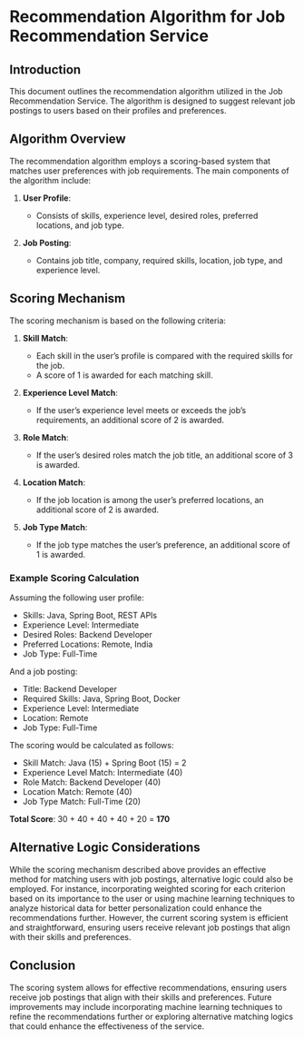 # Recommendation Algorithm for Job Recommendation Service

## Introduction
This document outlines the recommendation algorithm utilized in the Job Recommendation Service. The algorithm is designed to suggest relevant job postings to users based on their profiles and preferences.

## Algorithm Overview
The recommendation algorithm employs a scoring-based system that matches user preferences with job requirements. The main components of the algorithm include:

1. **User Profile**:
    - Consists of skills, experience level, desired roles, preferred locations, and job type.

2. **Job Posting**:
    - Contains job title, company, required skills, location, job type, and experience level.

## Scoring Mechanism
The scoring mechanism is based on the following criteria:

1. **Skill Match**:
    - Each skill in the user’s profile is compared with the required skills for the job.
    - A score of 1 is awarded for each matching skill.

2. **Experience Level Match**:
    - If the user’s experience level meets or exceeds the job’s requirements, an additional score of 2 is awarded.

3. **Role Match**:
    - If the user’s desired roles match the job title, an additional score of 3 is awarded.

4. **Location Match**:
    - If the job location is among the user’s preferred locations, an additional score of 2 is awarded.

5. **Job Type Match**:
    - If the job type matches the user’s preference, an additional score of 1 is awarded.

### Example Scoring Calculation
Assuming the following user profile:
- Skills: Java, Spring Boot, REST APIs
- Experience Level: Intermediate
- Desired Roles: Backend Developer
- Preferred Locations: Remote, India
- Job Type: Full-Time

And a job posting:
- Title: Backend Developer
- Required Skills: Java, Spring Boot, Docker
- Experience Level: Intermediate
- Location: Remote
- Job Type: Full-Time

The scoring would be calculated as follows:
- Skill Match: Java (15) + Spring Boot (15) = 2
- Experience Level Match: Intermediate (40)
- Role Match: Backend Developer (40)
- Location Match: Remote (40)
- Job Type Match: Full-Time (20)

**Total Score**: 30 + 40 + 40 + 40 + 20 = **170**

## Alternative Logic Considerations
While the scoring mechanism described above provides an effective method for matching users with job postings, alternative logic could also be employed. For instance, incorporating weighted scoring for each criterion based on its importance to the user or using machine learning techniques to analyze historical data for better personalization could enhance the recommendations further. However, the current scoring system is efficient and straightforward, ensuring users receive relevant job postings that align with their skills and preferences.

## Conclusion
The scoring system allows for effective recommendations, ensuring users receive job postings that align with their skills and preferences. Future improvements may include incorporating machine learning techniques to refine the recommendations further or exploring alternative matching logics that could enhance the effectiveness of the service.
